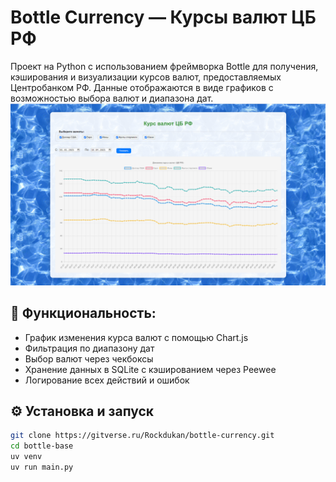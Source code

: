 # Bottle Currency — Курсы валют ЦБ РФ
Проект на Python с использованием фреймворка Bottle для получения, кэширования и визуализации курсов валют, предоставляемых Центробанком РФ. Данные отображаются в виде графиков с возможностью выбора валют и диапазона дат.
![screenshot](screenshot.jpg)

## 🔧 Функциональность:
- График изменения курса валют с помощью Chart.js
- Фильтрация по диапазону дат
- Выбор валют через чекбоксы
- Хранение данных в SQLite с кэшированием через Peewee
- Логирование всех действий и ошибок

## ⚙️ Установка и запуск
```bash
git clone https://gitverse.ru/Rockdukan/bottle-currency.git
cd bottle-base
uv venv
uv run main.py
```
